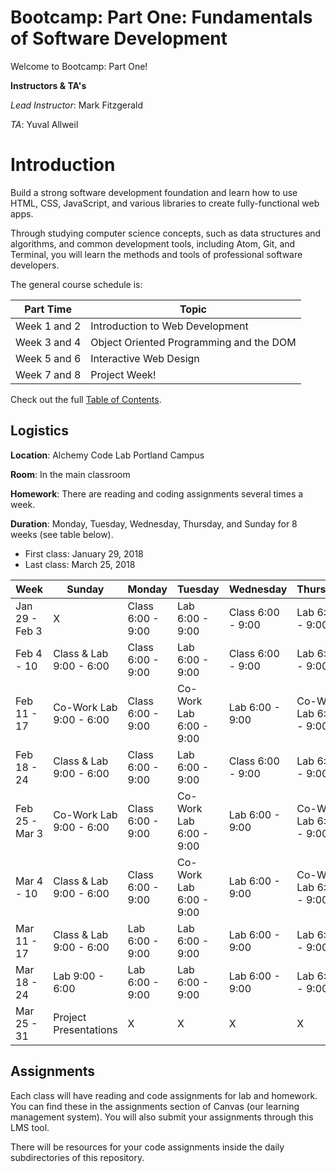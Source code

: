 # Bootcamp: Part One: Fundamentals of Software Development
Welcome to Bootcamp: Part One!

**Instructors & TA's**

*Lead Instructor*: Mark Fitzgerald

*TA*: Yuval Allweil

# Introduction
Build a strong software development foundation and learn how to use HTML, CSS, JavaScript, and various libraries to create fully-functional web apps.

Through studying computer science concepts, such as data structures and algorithms, and common development tools, including Atom, Git, and Terminal, you will learn the methods and tools of professional software developers.

The general course schedule is:

**Part Time**    | Topic
-------------|---------------
Week 1 and 2 | Introduction to Web Development
Week 3 and 4 | Object Oriented Programming and the DOM
Week 5 and 6 | Interactive Web Design
Week 7 and 8 | Project Week!

Check out the full [Table of Contents](SUMMARY.md).

## Logistics
**Location**: Alchemy Code Lab Portland Campus

**Room**: In the main classroom

**Homework**: There are reading and coding assignments several times a week.

**Duration**: Monday, Tuesday, Wednesday, Thursday, and Sunday for 8 weeks (see table below).
* First class: January 29, 2018
* Last class: March 25, 2018

**Week**    | Sunday | Monday | Tuesday | Wednesday | Thursday | Friday | Saturday
-------------|---------------|---------------|---------------|---------------|---------------|---------------|---------------
Jan 29 - Feb 3 | X | Class 6:00 - 9:00 | Lab 6:00 - 9:00 | Class 6:00 - 9:00 | Lab 6:00 - 9:00 | X | X
Feb 4 - 10 | Class & Lab 9:00 - 6:00 | Class 6:00 - 9:00 | Lab 6:00 - 9:00 | Class 6:00 - 9:00 | Lab 6:00 - 9:00 | X | X
Feb 11 - 17 | Co-Work Lab 9:00 - 6:00 | Class 6:00 - 9:00 | Co-Work Lab 6:00 - 9:00 | Lab 6:00 - 9:00 | Co-Work Lab 6:00 - 9:00 | X | X
Feb 18 - 24 | Class & Lab 9:00 - 6:00 | Class 6:00 - 9:00 | Lab 6:00 - 9:00 | Class 6:00 - 9:00 | Lab 6:00 - 9:00 | X | X
Feb 25 - Mar 3 | Co-Work Lab 9:00 - 6:00 | Class 6:00 - 9:00 | Co-Work Lab 6:00 - 9:00 | Lab 6:00 - 9:00 | Co-Work Lab 6:00 - 9:00 | X | X
Mar 4 - 10 | Class & Lab 9:00 - 6:00 | Class 6:00 - 9:00 | Co-Work Lab 6:00 - 9:00 | Lab 6:00 - 9:00 | Co-Work Lab 6:00 - 9:00 | X | X
Mar 11 - 17 | Class & Lab 9:00 - 6:00 | Lab 6:00 - 9:00 | Lab 6:00 - 9:00 | Lab 6:00 - 9:00 | Lab 6:00 - 9:00 | X | X
Mar 18 - 24 | Lab 9:00 - 6:00 | Lab 6:00 - 9:00 | Lab 6:00 - 9:00 | Lab 6:00 - 9:00 | Lab 6:00 - 9:00 | X | X
Mar 25 - 31 | Project Presentations | X | X | X | X | X | X

## Assignments

Each class will have reading and code assignments for lab and homework. You can find these in the assignments section of Canvas (our learning management system). You will also submit your assignments through this LMS tool.

There will be resources for your code assignments inside the daily subdirectories of this repository.
